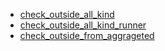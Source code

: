 ﻿*  [check_outside_all_kind](/FME/gpkg/gpkg_check_outside_sw/check_outside_all_kind/check_outside_all_kind)
*  [check_outside_all_kind_runner](/FME/gpkg/gpkg_check_outside_sw/check_outside_all_kind_runner/check_outside_all_kind_runner)
*  [check_outside_from_aggrageted](/FME/gpkg/gpkg_check_outside_sw/check_outside_from_aggrageted/check_outside_from_aggrageted)

